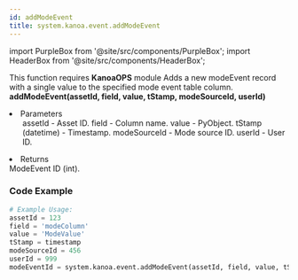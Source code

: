 ```yaml
---
id: addModeEvent
title: system.kanoa.event.addModeEvent
---
```


import PurpleBox from '@site/src/components/PurpleBox';
import HeaderBox from '@site/src/components/HeaderBox';

<PurpleBox>This function requires <b>KanoaOPS</b> module</PurpleBox>
<HeaderBox header="Description">
    Adds a new modeEvent record with a single value to the specified mode event table column.
</HeaderBox>
<HeaderBox header="Syntax">
    <b>addModeEvent(assetId, field, value, tStamp, modeSourceId, userId)</b>
    <li>Parameters <br />
        <ul>
            assetId - Asset ID.
            field - Column name.
            value - PyObject.
            tStamp (datetime) - Timestamp.
            modeSourceId - Mode source ID.
            userId - User ID.
        </ul>
    </li>
    <li>Returns <br />
        ModeEvent ID (int).
    </li>
</HeaderBox>

### Code Example

```python
# Example Usage:
assetId = 123
field = 'modeColumn'
value = 'ModeValue'
tStamp = timestamp
modeSourceId = 456
userId = 999
modeEventId = system.kanoa.event.addModeEvent(assetId, field, value, tStamp, modeSourceId, userId)


